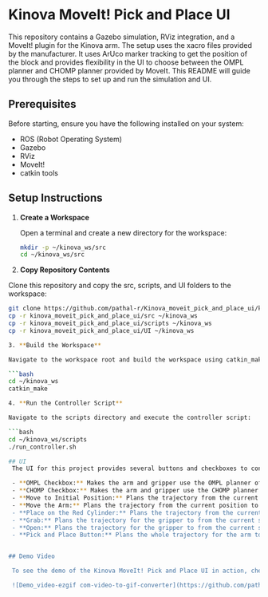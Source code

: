 # Kinova MoveIt! Pick and Place UI

This repository contains a Gazebo simulation, RViz integration, and a MoveIt! plugin for the Kinova arm. The setup uses the xacro files provided by the manufacturer. It uses ArUco marker tracking to get the position of the block and provides flexibility in the UI to choose between the OMPL planner and CHOMP planner provided by MoveIt. This README will guide you through the steps to set up and run the simulation and UI.


## Prerequisites

Before starting, ensure you have the following installed on your system:
- ROS (Robot Operating System)
- Gazebo
- RViz
- MoveIt!
- catkin tools

## Setup Instructions

1. **Create a Workspace**

   Open a terminal and create a new directory for the workspace:

   ```bash
   mkdir -p ~/kinova_ws/src
   cd ~/kinova_ws/src
   

2. **Copy Repository Contents**

  Clone this repository and copy the src, scripts, and UI folders to the workspace:

  ```bash
  git clone https://github.com/pathal-r/Kinova_moveit_pick_and_place_ui/kinova_moveit_pick_and_place_ui
  cp -r kinova_moveit_pick_and_place_ui/src ~/kinova_ws
  cp -r kinova_moveit_pick_and_place_ui/scripts ~/kinova_ws
  cp -r kinova_moveit_pick_and_place_ui/UI ~/kinova_ws

3. **Build the Workspace**

  Navigate to the workspace root and build the workspace using catkin_make:

  ```bash
  cd ~/kinova_ws
  catkin_make

4. **Run the Controller Script**

  Navigate to the scripts directory and execute the controller script:

  ```bash
  cd ~/kinova_ws/scripts
  ./run_controller.sh

## UI
   The UI for this project provides several buttons and checkboxes to control the Kinova arm and gripper. Below is a description of each element:

   - **OMPL Checkbox:** Makes the arm and gripper use the OMPL planner of MoveIt!
   - **CHOMP Checkbox:** Makes the arm and gripper use the CHOMP planner of MoveIt!
   - **Move to Initial Position:** Plans the trajectory from the current position to the home position defined as "ready" in the code.
   - **Move the Arm:** Plans the trajectory from the current position to the block's position using the tracking of an ArUco tag.
   - **Place on the Red Cylinder:** Plans the trajectory from the current position to the top of the red cylinder.
   - **Grab:** Plans the trajectory for the gripper to from the current state to the fully closed state.
   - **Open:** Plans the trajectory for the gripper to from the current state to the fully opened state.
   - **Pick and Place Button:** Plans the whole trajectory for the arm to pick the block, place it on the cylinder, and then return to the home position.


## Demo Video 
  
   To see the demo of the Kinova MoveIt! Pick and Place UI in action, check out the video below (To watch full video go to resources folder):

   ![Demo_video-ezgif com-video-to-gif-converter](https://github.com/pathal-r/Kinova_moveit_pick_and_place_ui/assets/123066048/178b007d-da5b-430c-ba2b-b0100828564e)


   
